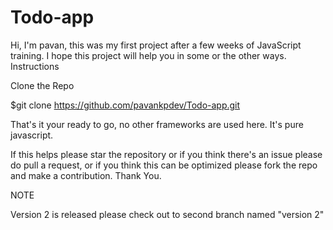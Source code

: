 # Todo-app
Hi, I'm pavan, this was my first project after a few weeks of JavaScript training. I hope this project will help you in some or the other ways.
Instructions 

Clone the Repo

$git clone https://github.com/pavankpdev/Todo-app.git

That's it your ready to go, no other frameworks are used here. It's pure javascript.

If this helps please star the repository or if you think there's an issue please do pull a request, or if you think this can be optimized please fork the repo and make a contribution.
Thank You.

NOTE

Version 2 is released please check out to second branch named "version 2"
